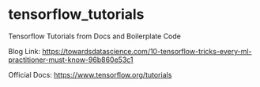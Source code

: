 # tensorflow_tutorials
Tensorflow Tutorials from Docs and Boilerplate Code

Blog Link: https://towardsdatascience.com/10-tensorflow-tricks-every-ml-practitioner-must-know-96b860e53c1

Official Docs: https://www.tensorflow.org/tutorials
